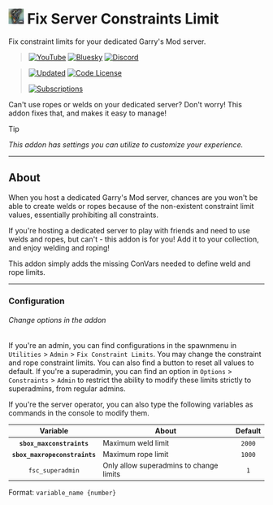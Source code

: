 # <img src="addon.jpg" width="30" alt="The addon's logo." /> Fix Server Constraints Limit
Fix constraint limits for your dedicated Garry's Mod server.

> [<img alt="YouTube" src="https://img.shields.io/youtube/channel/subscribers/UCi2M6N_ff1UC6MyfWzKQvgg?style=for-the-badge&logo=youtube&logoColor=ffffff&label=YouTube">](https://www.youtube.com/@cheese_works/) [<img alt="Bluesky" src="https://img.shields.io/badge/dynamic/json?url=https%3A%2F%2Fpublic.api.bsky.app%2Fxrpc%2Fapp.bsky.actor.getProfile%2F%3Factor%3Dcheeseworks.xyz&query=%24.followersCount&style=for-the-badge&logo=bluesky&logoColor=ffffff&label=Bluesky">](https://bsky.app/profile/cheeseworks.xyz) [<img alt="Discord" src="https://img.shields.io/discord/460081436637134859?style=for-the-badge&logo=discord&logoColor=ffffff">](https://dsc.gg/cubic)

> [<img alt="Updated" src="https://img.shields.io/steam/update-date/3497996983?style=for-the-badge&logo=github&logoColor=ffffff&label=Updated">](https://steamcommunity.com/sharedfiles/filedetails/changelog/3497996983)    [<img alt="Code License" src="https://img.shields.io/github/license/BlueWitherer/FixServerConstraints?style=for-the-badge&logo=gnu&logoColor=ffffff&label=License">](LICENSE.md)
>  
> [<img alt="Subscriptions" src="https://img.shields.io/steam/downloads/3497996983?style=for-the-badge&logo=steam&logoColor=ffffff&label=Subscriptions">](https://steamcommunity.com/sharedfiles/filedetails/?id=3497996983)

Can't use ropes or welds on your dedicated server? Don't worry! This addon fixes that, and makes it easy to manage!

> [!TIP]
> *This addon has settings you can utilize to customize your experience.*

---

## About

When you host a dedicated Garry's Mod server, chances are you won't be able to create welds or ropes because of the non-existent constraint limit values, essentially prohibiting all constraints.

If you're hosting a dedicated server to play with friends and need to use welds and ropes, but can't - this addon is for you! Add it to your collection, and enjoy welding and roping!

This addon simply adds the missing ConVars needed to define weld and rope limits.

---

### Configuration
###### Change options in the addon

If you're an admin, you can find configurations in the spawnmenu in `Utilities` > `Admin` > `Fix Constraint Limits`. You may change the constraint and rope constraint limits. You can also find a button to reset all values to default. If you're a superadmin, you can find an option in `Options` > `Constraints` > `Admin` to restrict the ability to modify these limits strictly to superadmins, from regular admins.

If you're the server operator, you can also type the following variables as commands in the console to modify them.

|           Variable            | About                                   | Default |
| :---------------------------: | --------------------------------------- | :-----: |
|   **`sbox_maxconstraints`**   | Maximum weld limit                      | `2000`  |
| **`sbox_maxropeconstraints`** | Maximum rope limit                      | `1000`  |
|       `fsc_superadmin`        | Only allow superadmins to change limits |   `1`   |

Format: `variable_name {number}`